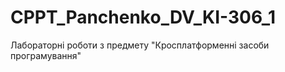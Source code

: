 # CPPT_Panchenko_DV_KI-306_1
Лабораторні роботи з предмету "Кросплатформенні  засоби програмування"

